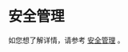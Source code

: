# 安全管理
如您想了解详情，请参考 [安全管理](https://ncn1h4lygmej.feishu.cn/wiki/XGkfwJ1WxiYPXjkqIhmckcr4nPi#SGY7dlF8voXG5cx4HQ5cxMYanLe) 。
